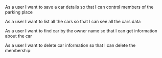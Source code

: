 As a user I want to save a car details so that I can control members of the parking place

As a user I want to list all the cars so that I can see all the cars data

As a user I want to find car by the owner name so that I can get information about the car

As a user I want to delete car information so that I can delete the membership
